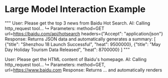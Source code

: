 # Large Model Interaction Example
"""
User: Please get the top 3 news from Baidu Hot Search.
AI: Calling http_request tool...
  ↳ Parameters:
     method=GET
     url=https://baidu.com/api/hotsearch
     headers={"Accept": "application/json"}
Response: Returns JSON data and automatically generates a summary:
     [
       {"title": "Shenzhou 18 Launch Successful", "heat": 9500000},
       {"title": "May Day Holiday Tourism Data Released", "heat": 8700000}
     ]
"""

User: Please get the HTML content of Baidu's homepage.
AI: Calling http_request tool...
   ↳ Parameters: method=GET, url=https://www.baidu.com
Response: Returns <html>...</html> and automatically renders

